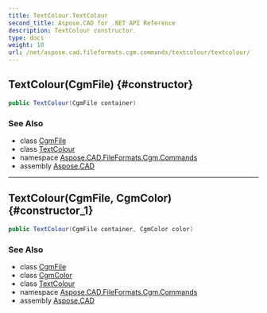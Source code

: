 ```yaml
---
title: TextColour.TextColour
second_title: Aspose.CAD for .NET API Reference
description: TextColour constructor. 
type: docs
weight: 10
url: /net/aspose.cad.fileformats.cgm.commands/textcolour/textcolour/
---
```

## TextColour(CgmFile) {#constructor}

```csharp
public TextColour(CgmFile container)
```

### See Also

* class [CgmFile](../../../aspose.cad.fileformats.cgm/cgmfile/)
* class [TextColour](../)
* namespace [Aspose.CAD.FileFormats.Cgm.Commands](../../textcolour/)
* assembly [Aspose.CAD](../../../)

---

## TextColour(CgmFile, CgmColor) {#constructor_1}

```csharp
public TextColour(CgmFile container, CgmColor color)
```

### See Also

* class [CgmFile](../../../aspose.cad.fileformats.cgm/cgmfile/)
* class [CgmColor](../../../aspose.cad.fileformats.cgm.classes/cgmcolor/)
* class [TextColour](../)
* namespace [Aspose.CAD.FileFormats.Cgm.Commands](../../textcolour/)
* assembly [Aspose.CAD](../../../)


